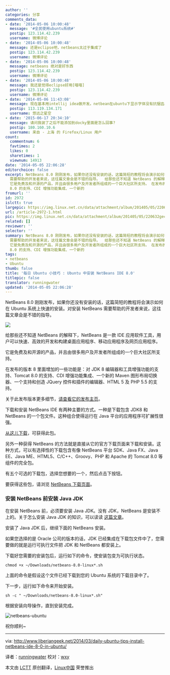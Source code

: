 ```yaml
---
author: ''
categories: 分享
comments_data:
- date: '2014-05-06 10:00:48'
  message: '#全民使用ubuntu系统#'
  postip: 123.114.42.239
  username: 微博评论
- date: '2014-05-06 10:00:48'
  message: 还是eclipse吧，netbeans太过于集成了
  postip: 123.114.42.239
  username: 微博评论
- date: '2014-05-06 10:00:48'
  message: netbeans 绝对是好东西
  postip: 123.114.42.239
  username: 微博评论
- date: '2014-05-06 10:00:48'
  message: 我还是觉得eclipse好用[嘻嘻]
  postip: 123.114.42.239
  username: 微博评论
- date: '2014-05-06 11:43:08'
  message: 现在基本用intellij idea做开发。netbean在ubuntu下显示字体没有抗锯齿。也许可以设置，但是我找不到。
  postip: 113.119.134.171
  username: 悠远之星空
- date: '2015-06-17 20:34:10'
  message: 请问我装了之后不能添加到docky里面是怎么回事?
  postip: 180.160.10.6
  username: 来自 - 上海 的 Firefox/Linux 用户
count:
  commentnum: 6
  favtimes: 2
  likes: 0
  sharetimes: 1
  viewnum: 14913
date: '2014-05-05 22:06:28'
editorchoice: false
excerpt: NetBeans 8.0 刚刚发布，如果你还没有安装的话，这篇简短的教程将会演示如何在 Ubuntu 系统上快速的安装。对安装 NetBeans
  需要帮助的开发者来说，这往篇文章会是不错的指导。  给那些还不知道 NetBeans 的解释下，NetBeans 是一款 IDE 应用软件工具，用户可以快速、高效的开发和构建桌面应用程序、移动应用程序及网页应用程序。
  它是免费及和开源的产品，并且由很多用户及开发者所组成的一个巨大社区所支持。 在发布的版本 8 里面增加的一些功能是：对 JDK 8 编辑器和工具增强功能的支持、Tomcat
  8.0 的支持、CDI 增强功能集成、一个新的
fromurl: ''
id: 2972
islctt: true
largepic: https://img.linux.net.cn/data/attachment/album/201405/05/220632gececyehrg8mvuov.png
url: /article-2972-1.html
pic: https://img.linux.net.cn/data/attachment/album/201405/05/220632gececyehrg8mvuov.png.thumb.jpg
related: []
reviewer: ''
selector: ''
summary: NetBeans 8.0 刚刚发布，如果你还没有安装的话，这篇简短的教程将会演示如何在 Ubuntu 系统上快速的安装。对安装 NetBeans
  需要帮助的开发者来说，这往篇文章会是不错的指导。  给那些还不知道 NetBeans 的解释下，NetBeans 是一款 IDE 应用软件工具，用户可以快速、高效的开发和构建桌面应用程序、移动应用程序及网页应用程序。
  它是免费及和开源的产品，并且由很多用户及开发者所组成的一个巨大社区所支持。 在发布的版本 8 里面增加的一些功能是：对 JDK 8 编辑器和工具增强功能的支持、Tomcat
  8.0 的支持、CDI 增强功能集成、一个新的
tags:
- netbeans
- Ubuntu
thumb: false
title: '每日 Ubuntu 小技巧 : Ubuntu 中安装 NetBeans IDE 8.0'
titlepic: false
translator: runningwater
updated: '2014-05-05 22:06:28'
---
```


NetBeans 8.0 刚刚发布，如果你还没有安装的话，这篇简短的教程将会演示如何在 Ubuntu 系统上快速的安装。对安装 NetBeans 需要帮助的开发者来说，这往篇文章会是不错的指导。


![](/data/attachment/album/201405/05/220632gececyehrg8mvuov.png)


给那些还不知道 NetBeans 的解释下，NetBeans 是一款 IDE 应用软件工具，用户可以快速、高效的开发和构建桌面应用程序、移动应用程序及网页应用程序。


它是免费及和开源的产品，并且由很多用户及开发者所组成的一个巨大社区所支持。


在发布的版本 8 里面增加的一些功能是：对 JDK 8 编辑器和工具增强功能的支持、Tomcat 8.0 的支持、CDI 增强功能集成、一个新的 Maven 图形布局切换器、一个支持和创造 JQuery 控件和插件的编辑器、HTML 5 及 PHP 5.5 的支持。


关于此发布版本更多细节，[请查看它的发布主页](https://netbeans.org/community/releases/80/index.html)。


下载和安装 NetBeans IDE 有两种主要的方式。一种是下载包含 JDK8 和 NetBeans 的一个包文件。这种组合使得运行在 Java 平台的应用程序可扩展性很强。


[从这儿下载](http://www.oracle.com/technetwork/java/javase/downloads/jdk-netbeans-jsp-142931.html)，可获得此包。


另外一种获得 NetBeans 的方法就是直接从它的官方下载页面来下载和安装。这种方式，可以有选择性的下载包含有像 NetBeans 平台 SDK、Java FX、Java EE、Java ME、HTML5、C/C++、Groovy、PHP 和 Apache 的 Tomcat 8.0 等组件的完全包。


有五个可选的下载包，选择您想要的一个，然后点击下按钮。


要获得这些包，请浏览 [NetBeans 下载页面](https://netbeans.org/downloads/)。


### 安装 NetBeans 前安装 Java JDK


在安装 NetBeans 前，必须要安装 Java JDK。没有 JDK，NetBeans 是安装不上的。关于怎么安装 Java JDK 的知识，可以读读 [这篇文章](http://www.liberiangeek.net/2013/10/netbeans-ide-7-4-released-heres-install-ubuntu/)。


安装了 Java JDK 后，继续下面的 NetBeans 安装。


如果您选择的是 Oracle 公司的版本的话，JDK 已经集成在下载包文件中了，您需要做的就是运行可执行文件把 JDK 和 NetBeans 都安装上。


下载好您需要的安装包后，运行如下的命令，使安装包变为可执行状态。



```
chmod +x ~/Downloads/netbeans-8.0-linux*.sh

```

上面的命令是假设这个文件已经下载到您的 Ubuntu 系统的下载目录中了。


下一步，运行如下命令来开始安装。



```
sh -c " ~/Downloads/netbeans-8.0-linux*.sh"

```

根据安装向导操作，直到安装完成。


![netbeans-ubuntu](/data/attachment/album/201405/05/220634hopuxgnax9zeq4tf.png)


祝你顺利~




---


via: <http://www.liberiangeek.net/2014/03/daily-ubuntu-tips-install-netbeans-ide-8-0-in-ubuntu/>


译者：[runningwater](https://github.com/runningwater) 校对：[wxy](https://github.com/wxy)


本文由 [LCTT](https://github.com/LCTT/TranslateProject) 原创翻译，[Linux中国](http://linux.cn/) 荣誉推出